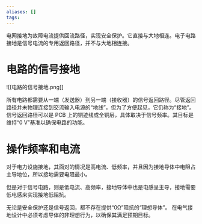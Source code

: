 ```yaml
---
aliases: []
tags:
---
```

电网接地为故障电流提供回流路径，实现安全保护。它直接与大地相连。电子电路接地是信号电流的专用返回路径，并不与大地相连接。

# 电路的信号接地

![[电路的信号接地.png]]

所有电路都需要从一端（发送器）到另一端（接收器）的信号返回路径。尽管返回路径并未物理连接到交流输入电源的“地线”，但为了方便起见，它仍称为“接地”。信号返回路径可以是 PCB 上的铜迹线或全铜层，具体取决于信号频率。其目标是维持“0 V”基准以确保电路的功能。

# 操作频率和电流

对于电力设施接地，其面对的情况是高电流、低频率，并且因为接地导体中电阻占主导地位，所以接地需要电阻最小。

但是对于信号电路，则是低电流、高频率，接地导体中也是电感呈主导，接地需要低电感来实现接地低阻抗。

无论是安全保护还是信号返回，都不存在提供“0Ω”阻抗的“理想导体”。 在电气接地设计中必须考虑导体的非理想行为，以确保其满足预期目标。

